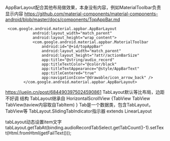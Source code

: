 

AppBarLayout配合其他布局做效果，本身没有内容，例如MaterialToolbar负责显示内容
https://github.com/material-components/material-components-android/blob/master/docs/components/TopAppBar.md
```
 <com.google.android.material.appbar.AppBarLayout
            android:layout_width="match_parent"
            android:layout_height="wrap_content">
            <com.google.android.material.appbar.MaterialToolbar
                android:id="@+id/topAppBar"
                android:layout_width="match_parent"
                android:layout_height="?attr/actionBarSize"
                app:title="@string/audio_record"
                app:titleTextColor="@color/black"
                app:titleTextAppearance="@style/AppBarText"
                app:titleCentered="true"
                app:navigationIcon="@drawable/icon_arrow_back" />
        </com.google.android.material.appbar.AppBarLayout>
```



https://juejin.cn/post/6844903975024590861
TabLayout默认等比布局，边距不好调
结构
TabLayout继承自 HorizontalScrollView
{TabView TabView TabView(taview内容取自TabItem) }
Tab是一个数据类，包含TabLayout，TabView等
TabLayout.SlidingTabIndicator指示器  extends LinearLayout

tabLayout动态设置item文字
tabLayout.getTabAt(binding.audioRecordTabSelect.getTabCount()-1).setText(Html.fromHtml(getFailText()));
